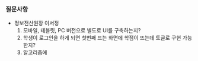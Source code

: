 ### 질문사항
- 정보전산원장 이서정
	1. 모바일, 테블릿, PC 버전으로 별도로 UI를 구축하는지?
	2. 학생이 로그인을 하게 되면 첫번째 뜨는 화면에 학점이 뜨는데 토글로 구현 가능한지?
	3. 알고리즘에 
